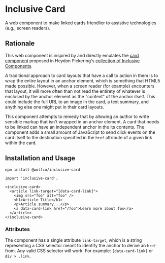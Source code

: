 # Inclusive Card

A web component to make linked cards friendlier to assistive technologies (e.g., screen readers).

## Rationale

This web component is inspired by and directly emulates the [card component](https://inclusive-components.design/cards/)
proposed in Heydon
Pickering's [collection of Inclusive Components](https://inclusive-components.design/).

A traditional approach to card layouts that have a call to action in them is to wrap the entire layout in an anchor
element, which is something that HTML5 made possible. However, when a screen reader (for example) encounters that
layout, it will more often than not read the entirety of whatever is enclosed by the anchor element as the "content" of
the anchor itself. This could include the full URL to an image in the card, a text summary, and anything else one might
put in their card layouts.

This component attempts to remedy that by allowing an author to write sensible markup that isn't wrapped in an anchor
element. A card that needs to be linked can have an independent anchor in the its contents. The component adds a small
amount of JavaScript to send click events on the card itself to the destination specified in the `href` attribute of a
given link within the card.

## Installation and Usage

`npm install @wolfco/inclusive-card`

`import 'inclusive-card';`

```
<inclusive-card>
  <article link-target="[data-card-link]">
    <img src="foo" alt="foo" />
    <h1>Article Title</h1>
    <p>Article summary...</p>
    <a data-card-link href="/foo">Learn more about foo</a>
  </article>
</inclusive-card>
```

### Attributes

The component has a single attribute `link-target`, which is a string representing a CSS selector meant to identify the
anchor to derive an `href` from. Any valid CSS selector will work. For example:
`[data-card-link]` or `div > .link`.
